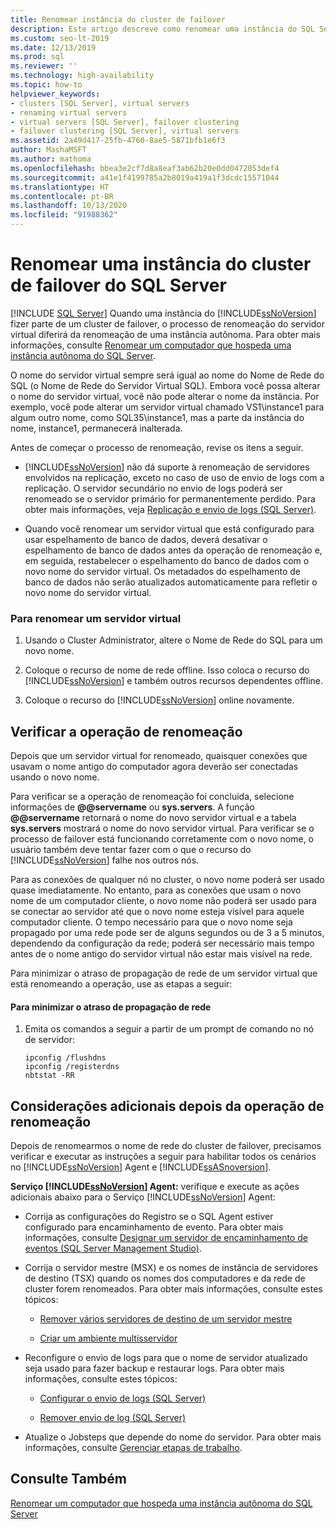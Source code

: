 ```yaml
---
title: Renomear instância do cluster de failover
description: Este artigo descreve como renomear uma instância do SQL Server que faz parte de um cluster de failover, o que é diferente de renomear uma instância autônoma.
ms.custom: seo-lt-2019
ms.date: 12/13/2019
ms.prod: sql
ms.reviewer: ''
ms.technology: high-availability
ms.topic: how-to
helpviewer_keywords:
- clusters [SQL Server], virtual servers
- renaming virtual servers
- virtual servers [SQL Server], failover clustering
- failover clustering [SQL Server], virtual servers
ms.assetid: 2a49d417-25fb-4760-8ae5-5871bfb1e6f3
author: MashaMSFT
ms.author: mathoma
ms.openlocfilehash: bbea3e2cf7d8a8eaf3ab62b20e0dd0472053def4
ms.sourcegitcommit: a41e1f4199785a2b8019a419a1f3dcdc15571044
ms.translationtype: HT
ms.contentlocale: pt-BR
ms.lasthandoff: 10/13/2020
ms.locfileid: "91988362"
---
```

# <a name="rename-a-sql-server-failover-cluster-instance"></a>Renomear uma instância do cluster de failover do SQL Server
[!INCLUDE [SQL Server](../../../includes/applies-to-version/sqlserver.md)]
  Quando uma instância do [!INCLUDE[ssNoVersion](../../../includes/ssnoversion-md.md)] fizer parte de um cluster de failover, o processo de renomeação do servidor virtual diferirá da renomeação de uma instância autônoma. Para obter mais informações, consulte [Renomear um computador que hospeda uma instância autônoma do SQL Server](../../../database-engine/install-windows/rename-a-computer-that-hosts-a-stand-alone-instance-of-sql-server.md).  
  
 O nome do servidor virtual sempre será igual ao nome do Nome de Rede do SQL (o Nome de Rede do Servidor Virtual SQL). Embora você possa alterar o nome do servidor virtual, você não pode alterar o nome da instância. Por exemplo, você pode alterar um servidor virtual chamado VS1\instance1 para algum outro nome, como SQL35\instance1, mas a parte da instância do nome, instance1, permanecerá inalterada.  
  
 Antes de começar o processo de renomeação, revise os itens a seguir.  
  
-   [!INCLUDE[ssNoVersion](../../../includes/ssnoversion-md.md)] não dá suporte à renomeação de servidores envolvidos na replicação, exceto no caso de uso de envio de logs com a replicação. O servidor secundário no envio de logs poderá ser renomeado se o servidor primário for permanentemente perdido. Para obter mais informações, veja [Replicação e envio de logs &#40;SQL Server&#41;](../../../database-engine/log-shipping/log-shipping-and-replication-sql-server.md).  
  
-   Quando você renomear um servidor virtual que está configurado para usar espelhamento de banco de dados, deverá desativar o espelhamento de banco de dados antes da operação de renomeação e, em seguida, restabelecer o espelhamento do banco de dados com o novo nome do servidor virtual. Os metadados do espelhamento de banco de dados não serão atualizados automaticamente para refletir o novo nome do servidor virtual.  
  
### <a name="to-rename-a-virtual-server"></a>Para renomear um servidor virtual  
  
1.  Usando o Cluster Administrator, altere o Nome de Rede do SQL para um novo nome.  
  
2.  Coloque o recurso de nome de rede offline. Isso coloca o recurso do [!INCLUDE[ssNoVersion](../../../includes/ssnoversion-md.md)] e também outros recursos dependentes offline.  
  
3.  Coloque o recurso do [!INCLUDE[ssNoVersion](../../../includes/ssnoversion-md.md)] online novamente.  
  
## <a name="verify-the-renaming-operation"></a>Verificar a operação de renomeação  
 Depois que um servidor virtual for renomeado, quaisquer conexões que usavam o nome antigo do computador agora deverão ser conectadas usando o novo nome.  
  
 Para verificar se a operação de renomeação foi concluída, selecione informações de **@@servername** ou **sys.servers**. A função **@@servername** retornará o nome do novo servidor virtual e a tabela **sys.servers** mostrará o nome do novo servidor virtual. Para verificar se o processo de failover está funcionando corretamente com o novo nome, o usuário também deve tentar fazer com o que o recurso do [!INCLUDE[ssNoVersion](../../../includes/ssnoversion-md.md)] falhe nos outros nós.  
  
 Para as conexões de qualquer nó no cluster, o novo nome poderá ser usado quase imediatamente. No entanto, para as conexões que usam o novo nome de um computador cliente, o novo nome não poderá ser usado para se conectar ao servidor até que o novo nome esteja visível para aquele computador cliente. O tempo necessário para que o novo nome seja propagado por uma rede pode ser de alguns segundos ou de 3 a 5 minutos, dependendo da configuração da rede; poderá ser necessário mais tempo antes de o nome antigo do servidor virtual não estar mais visível na rede.  
  
 Para minimizar o atraso de propagação de rede de um servidor virtual que está renomeando a operação, use as etapas a seguir:  
  
#### <a name="to-minimize-network-propagation-delay"></a>Para minimizar o atraso de propagação de rede  
  
1.  Emita os comandos a seguir a partir de um prompt de comando no nó de servidor:  
  
    ```  
    ipconfig /flushdns  
    ipconfig /registerdns  
    nbtstat -RR  
    ```  
  
## <a name="additional-considerations-after-the-renaming-operation"></a>Considerações adicionais depois da operação de renomeação  
 Depois de renomearmos o nome de rede do cluster de failover, precisamos verificar e executar as instruções a seguir para habilitar todos os cenários no [!INCLUDE[ssNoVersion](../../../includes/ssnoversion-md.md)] Agent e [!INCLUDE[ssASnoversion](../../../includes/ssasnoversion-md.md)].  
  
 **Serviço [!INCLUDE[ssNoVersion](../../../includes/ssnoversion-md.md)] Agent:** verifique e execute as ações adicionais abaixo para o Serviço [!INCLUDE[ssNoVersion](../../../includes/ssnoversion-md.md)] Agent:  
  
-   Corrija as configurações do Registro se o SQL Agent estiver configurado para encaminhamento de evento. Para obter mais informações, consulte [Designar um servidor de encaminhamento de eventos &#40;SQL Server Management Studio&#41;](../../../ssms/agent/designate-an-events-forwarding-server-sql-server-management-studio.md).  
  
-   Corrija o servidor mestre (MSX) e os nomes de instância de servidores de destino (TSX) quando os nomes dos computadores e da rede de cluster forem renomeados. Para obter mais informações, consulte estes tópicos:  
  
    -   [Remover vários servidores de destino de um servidor mestre](../../../ssms/agent/defect-multiple-target-servers-from-a-master-server.md)  
  
    -   [Criar um ambiente multisservidor](../../../ssms/agent/create-a-multiserver-environment.md)  
  
-   Reconfigure o envio de logs para que o nome de servidor atualizado seja usado para fazer backup e restaurar logs. Para obter mais informações, consulte estes tópicos:  
  
    -   [Configurar o envio de logs &#40;SQL Server&#41;](../../../database-engine/log-shipping/configure-log-shipping-sql-server.md)  
  
    -   [Remover envio de log &#40;SQL Server&#41;](../../../database-engine/log-shipping/remove-log-shipping-sql-server.md)  
  
-   Atualize o Jobsteps que depende do nome do servidor. Para obter mais informações, consulte [Gerenciar etapas de trabalho](../../../ssms/agent/manage-job-steps.md).  
  
## <a name="see-also"></a>Consulte Também  
 [Renomear um computador que hospeda uma instância autônoma do SQL Server](../../../database-engine/install-windows/rename-a-computer-that-hosts-a-stand-alone-instance-of-sql-server.md)  
  
